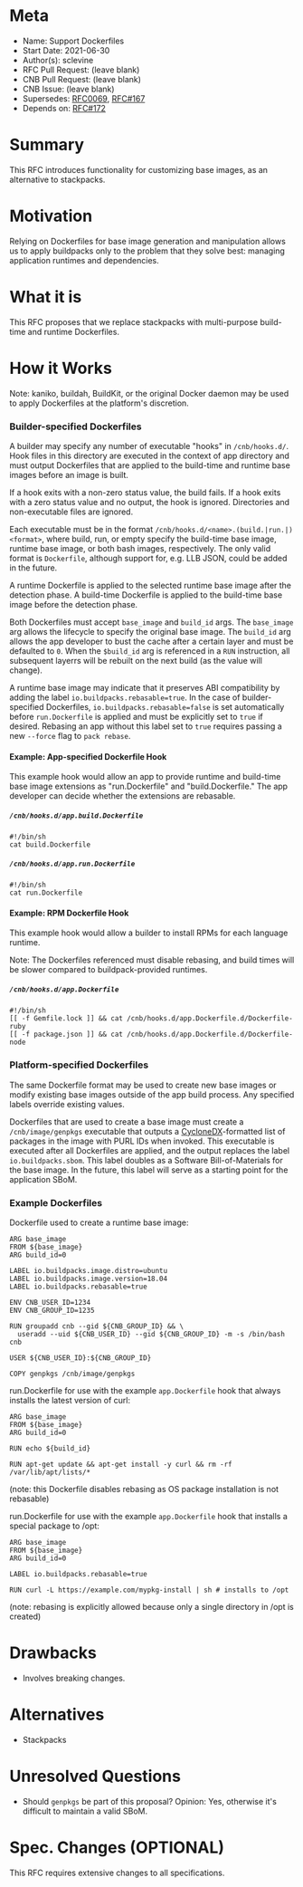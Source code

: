 # Meta
[meta]: #meta
- Name: Support Dockerfiles
- Start Date: 2021-06-30
- Author(s): sclevine
- RFC Pull Request: (leave blank)
- CNB Pull Request: (leave blank)
- CNB Issue: (leave blank)
- Supersedes: [RFC0069](https://github.com/buildpacks/rfcs/blob/main/text/0069-stack-buildpacks.md), [RFC#167](https://github.com/buildpacks/rfcs/pull/167)
- Depends on: [RFC#172](https://github.com/buildpacks/rfcs/pull/172)

# Summary
[summary]: #summary

This RFC introduces functionality for customizing base images, as an alternative to stackpacks.

# Motivation
[motivation]: #motivation

Relying on Dockerfiles for base image generation and manipulation allows us to apply buildpacks only to the problem that they solve best: managing application runtimes and dependencies.

# What it is
[what-it-is]: #what-it-is

This RFC proposes that we replace stackpacks with multi-purpose build-time and runtime Dockerfiles.

# How it Works
[how-it-works]: #how-it-works

Note: kaniko, buildah, BuildKit, or the original Docker daemon may be used to apply Dockerfiles at the platform's discretion. 

### Builder-specified Dockerfiles

A builder may specify any number of executable "hooks" in `/cnb/hooks.d/`.
Hook files in this directory are executed in the context of app directory and must output Dockerfiles that are applied to the build-time and runtime base images before an image is built.

If a hook exits with a non-zero status value, the build fails. If a hook exits with a zero status value and no output, the hook is ignored. Directories and non-executable files are ignored.

Each executable must be in the format `/cnb/hooks.d/<name>.(build.|run.|)<format>`, where build, run, or empty specify the build-time base image, runtime base image, or both bash images, respectively. The only valid format is `Dockerfile`, although support for, e.g. LLB JSON, could be added in the future. 

A runtime Dockerfile is applied to the selected runtime base image after the detection phase.
A build-time Dockerfile is applied to the build-time base image before the detection phase.

Both Dockerfiles must accept `base_image` and `build_id` args.
The `base_image` arg allows the lifecycle to specify the original base image.
The `build_id` arg allows the app developer to bust the cache after a certain layer and must be defaulted to `0`. When the `$build_id` arg is referenced in a `RUN` instruction, all subsequent layerrs will be rebuilt on the next build (as the value will change).

A runtime base image may indicate that it preserves ABI compatibility by adding the label `io.buildpacks.rebasable=true`. In the case of builder-specified Dockerfiles, `io.buildpacks.rebasable=false` is set automatically before `run.Dockerfile` is applied and must be explicitly set to `true` if desired. Rebasing an app without this label set to `true` requires passing a new `--force` flag to `pack rebase`.


#### Example: App-specified Dockerfile Hook

This example hook would allow an app to provide runtime and build-time base image extensions as "run.Dockerfile" and "build.Dockerfile."
The app developer can decide whether the extensions are rebasable.

##### `/cnb/hooks.d/app.build.Dockerfile`
```
#!/bin/sh
cat build.Dockerfile
```
##### `/cnb/hooks.d/app.run.Dockerfile`
```
#!/bin/sh
cat run.Dockerfile
```

#### Example: RPM Dockerfile Hook

This example hook would allow a builder to install RPMs for each language runtime.

Note: The Dockerfiles referenced must disable rebasing, and build times will be slower compared to buildpack-provided runtimes.

##### `/cnb/hooks.d/app.Dockerfile`
```
#!/bin/sh
[[ -f Gemfile.lock ]] && cat /cnb/hooks.d/app.Dockerfile.d/Dockerfile-ruby
[[ -f package.json ]] && cat /cnb/hooks.d/app.Dockerfile.d/Dockerfile-node
```

### Platform-specified Dockerfiles

The same Dockerfile format may be used to create new base images or modify existing base images outside of the app build process. Any specified labels override existing values.

Dockerfiles that are used to create a base image must create a `/cnb/image/genpkgs` executable that outputs a [CycloneDX](https://cyclonedx.org)-formatted list of packages in the image with PURL IDs when invoked. This executable is executed after all Dockerfiles are applied, and the output replaces the label `io.buildpacks.sbom`. This label doubles as a Software Bill-of-Materials for the base image. In the future, this label will serve as a starting point for the application SBoM.

### Example Dockerfiles

Dockerfile used to create a runtime base image:

```
ARG base_image
FROM ${base_image}
ARG build_id=0

LABEL io.buildpacks.image.distro=ubuntu
LABEL io.buildpacks.image.version=18.04
LABEL io.buildpacks.rebasable=true

ENV CNB_USER_ID=1234
ENV CNB_GROUP_ID=1235

RUN groupadd cnb --gid ${CNB_GROUP_ID} && \
  useradd --uid ${CNB_USER_ID} --gid ${CNB_GROUP_ID} -m -s /bin/bash cnb

USER ${CNB_USER_ID}:${CNB_GROUP_ID}

COPY genpkgs /cnb/image/genpkgs
```

run.Dockerfile for use with the example `app.Dockerfile` hook that always installs the latest version of curl:
```
ARG base_image
FROM ${base_image}
ARG build_id=0

RUN echo ${build_id}

RUN apt-get update && apt-get install -y curl && rm -rf /var/lib/apt/lists/*
```
(note: this Dockerfile disables rebasing as OS package installation is not rebasable)

run.Dockerfile for use with the example `app.Dockerfile` hook that installs a special package to /opt:
```
ARG base_image
FROM ${base_image}
ARG build_id=0

LABEL io.buildpacks.rebasable=true

RUN curl -L https://example.com/mypkg-install | sh # installs to /opt
```
(note: rebasing is explicitly allowed because only a single directory in /opt is created)


# Drawbacks
[drawbacks]: #drawbacks

- Involves breaking changes.

# Alternatives
[alternatives]: #alternatives

- Stackpacks

# Unresolved Questions
[unresolved-questions]: #unresolved-questions

- Should `genpkgs` be part of this proposal? Opinion: Yes, otherwise it's difficult to maintain a valid SBoM.

# Spec. Changes (OPTIONAL)
[spec-changes]: #spec-changes

This RFC requires extensive changes to all specifications.
